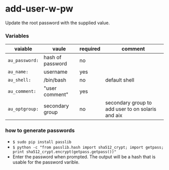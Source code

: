 # add-user-w-pw

Update the root password with the supplied value.

### Variables
| vaiable | vaule | required | comment |
|---------|-------|----------| --------|
| `au_password:`| hash of password | no | |
| `au_name:` | username | yes | |
| `au_shell:` | /bin/bash | no | default shell |
| `au_comment:` | "user comment" | yes | |
| `au_optgroup:` | secondary group | no | secondary group to add user to on solaris and aix |

### how to generate passwords

* `$ sudo pip install passlib` 
* `$ python -c "from passlib.hash import sha512_crypt; import getpass; print sha512_crypt.encrypt(getpass.getpass())"` 
* Enter the password when prompted. The output will be a hash that is usable for the password varible.

